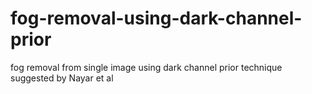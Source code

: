 # fog-removal-using-dark-channel-prior
fog removal from single image using dark channel prior technique suggested by Nayar et al
